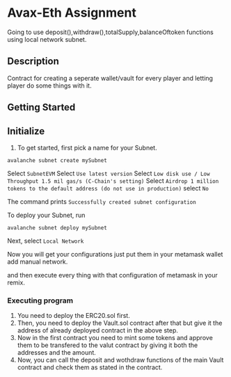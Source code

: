 # Avax-Eth Assignment

Going to use deposit(),withdraw(),totalSupply,balanceOftoken functions using local network subnet.

## Description

Contract for creating a seperate wallet/vault for every player and letting player do some things with it.

## Getting Started

## Initialize

1. To get started, first pick a name for your Subnet.

``avalanche subnet create mySubnet``

Select ``SubnetEVM``
Select ``Use latest version``
Select ``Low disk use / Low Throughput 1.5 mil gas/s (C-Chain's setting)``
Select ``Airdrop 1 million tokens to the default address (do not use in production)``
select ``No``

 The command prints ``Successfully created subnet configuration``

To deploy your Subnet, run

``avalanche subnet deploy mySubnet``
 
 Next, select ``Local Network``
 
Now you will get your configurations just put them in your metamask wallet add manual network.

and then execute every thing with that configuration of metamask in your remix.


### Executing program

1. You need to deploy the ERC20.sol first.
2. Then, you need to deploy the Vault.sol contract after that but give it the address of already deployed contract in the above step.
3. Now in the first contract you need to mint some tokens and approve them to be transfered to the valut contract by giving it both the addresses and the amount.
4. Now, you can call the deposit and wothdraw functions of the main Vault contract and check them as stated in the contract.

